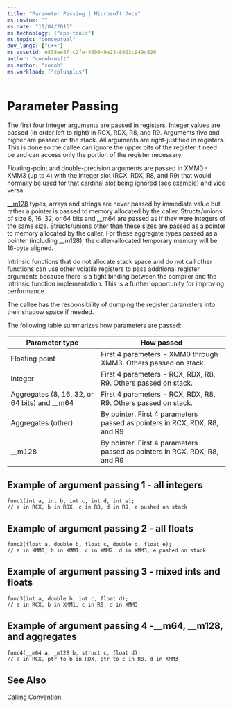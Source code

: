 ```yaml
---
title: "Parameter Passing | Microsoft Docs"
ms.custom: ""
ms.date: "11/04/2016"
ms.technology: ["cpp-tools"]
ms.topic: "conceptual"
dev_langs: ["C++"]
ms.assetid: e838ee5f-c2fe-40b0-9a23-8023c949c820
author: "corob-msft"
ms.author: "corob"
ms.workload: ["cplusplus"]
---
```

# Parameter Passing
The first four integer arguments are passed in registers. Integer values are passed (in order left to right) in RCX, RDX, R8, and R9. Arguments five and higher are passed on the stack. All arguments are right-justified in registers. This is done so the callee can ignore the upper bits of the register if need be and can access only the portion of the register necessary.  
  
 Floating-point and double-precision arguments are passed in XMM0 - XMM3 (up to 4) with the integer slot (RCX, RDX, R8, and R9) that would normally be used for that cardinal slot being ignored (see example) and vice versa.  
  
 [__m128](../cpp/m128.md) types, arrays and strings are never passed by immediate value but rather a pointer is passed to memory allocated by the caller. Structs/unions of size 8, 16, 32, or 64 bits and __m64 are passed as if they were integers of the same size. Structs/unions other than these sizes are passed as a pointer to memory allocated by the caller. For these aggregate types passed as a pointer (including \__m128), the caller-allocated temporary memory will be 16-byte aligned.  
  
 Intrinsic functions that do not allocate stack space and do not call other functions can use other volatile registers to pass additional register arguments because there is a tight binding between the compiler and the intrinsic function implementation. This is a further opportunity for improving performance.  
  
 The callee has the responsibility of dumping the register parameters into their shadow space if needed.  
  
 The following table summarizes how parameters are passed:  
  
|Parameter type|How passed|  
|--------------------|----------------|  
|Floating point|First 4 parameters - XMM0 through XMM3. Others passed on stack.|  
|Integer|First 4 parameters - RCX, RDX, R8, R9. Others passed on stack.|  
|Aggregates (8, 16, 32, or 64 bits) and __m64|First 4 parameters - RCX, RDX, R8, R9. Others passed on stack.|  
|Aggregates (other)|By pointer. First 4 parameters passed as pointers in RCX, RDX, R8, and R9|  
|__m128|By pointer. First 4 parameters passed as pointers in RCX, RDX, R8, and R9|  
  
## Example of argument passing 1 - all integers  
  
```  
func1(int a, int b, int c, int d, int e);    
// a in RCX, b in RDX, c in R8, d in R9, e pushed on stack  
```  
  
## Example of argument passing 2 - all floats  
  
```  
func2(float a, double b, float c, double d, float e);    
// a in XMM0, b in XMM1, c in XMM2, d in XMM3, e pushed on stack  
```  
  
## Example of argument passing 3 - mixed ints and floats  
  
```  
func3(int a, double b, int c, float d);    
// a in RCX, b in XMM1, c in R8, d in XMM3  
```  
  
## Example of argument passing 4 -__m64, \__m128, and aggregates  
  
```  
func4(__m64 a, _m128 b, struct c, float d);  
// a in RCX, ptr to b in RDX, ptr to c in R8, d in XMM3  
```  
  
## See Also  
 [Calling Convention](../build/calling-convention.md)